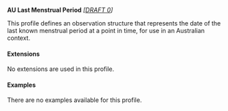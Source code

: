 **AU Last Menstrual Period** *[[DRAFT 0](guidance.html)]*

This profile defines an observation structure that represents the date of the last known menstrual period at a point in time, for use in an Australian context.


#### Extensions
No extensions are used in this profile.


#### Examples

There are no examples available for this profile.